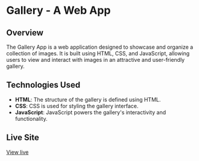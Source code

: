 # Gallery - A Web App


## Overview

The Gallery App is a web application designed to showcase and organize a collection of images. It is built using HTML, CSS, and JavaScript, allowing users to view and interact with images in an attractive and user-friendly gallery.


## Technologies Used

- **HTML**: The structure of the gallery is defined using HTML.
- **CSS**: CSS is used for styling the gallery interface.
- **JavaScript**: JavaScript powers the gallery's interactivity and functionality.

## Live Site

[View live](https://kishan-kr.github.io/gallery/)
